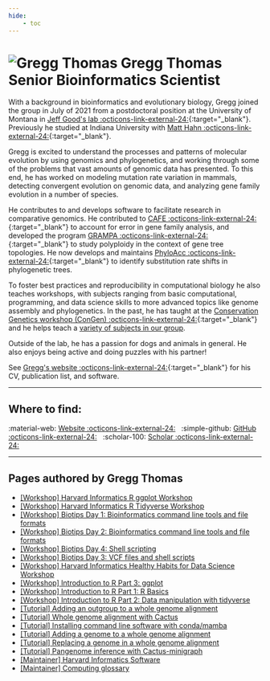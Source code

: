 ```yaml
---
hide:
    - toc
---
```


<h1 class="profile-header">
  <img src="/img/people/greggthomas.jpg" alt="Gregg Thomas">
  <span class="profile-name">
    Gregg Thomas<br>
    <span class="profile-title">Senior Bioinformatics Scientist</span>
  </span>
</h1>

With a background in bioinformatics and evolutionary biology, Gregg joined the group in July of 2021 from a postdoctoral position at the University of Montana in [Jeff Good's lab :octicons-link-external-24:](http://www.thegoodlab.org/){:target="_blank"}. Previously he studied at Indiana University with [Matt Hahn :octicons-link-external-24:](http://www.indiana.edu/~hahnlab/){:target="_blank"}.

Gregg is excited to understand the processes and patterns of molecular evolution by using genomics and phylogenetics, and working through some of the problems that vast amounts of genomic data has presented. To this end, he has worked on modeling mutation rate variation in mammals, detecting convergent evolution on genomic data, and analyzing gene family evolution in a number of species.

He contributes to and develops software to facilitate research in comparative genomics. He contributed to [CAFE :octicons-link-external-24:](https://hahnlab.github.io/CAFE/){:target="_blank"} to account for error in gene family analysis, and developed the program [GRAMPA :octicons-link-external-24:](https://gwct.github.io/grampa){:target="_blank"} to study polyploidy in the context of gene tree topologies. He now develops and maintains [PhyloAcc :octicons-link-external-24:](https://phyloacc.github.io/){:target="_blank"} to identify substitution rate shifts in phylogenetic trees. 

To foster best practices and reproducibility in computational biology he also teaches workshops, with subjects ranging from basic computational, programming, and data science skills to more advanced topics like genome assembly and phylogenetics. In the past, he has taught at the [Conservation Genetics workshop (ConGen) :octicons-link-external-24:](https://www.umt.edu/ces/conferences/congen/){:target="_blank"} and he helps teach a [variety of subjects in our group](https://informatics.fas.harvard.edu/resources/).

Outside of the lab, he has a passion for dogs and animals in general. He also enjoys being active and doing puzzles with his partner!

See [Gregg's website :octicons-link-external-24:](https://gwct.bio/){:target="_blank"} for his CV, publication list, and software.


---

## Where to find:

:material-web: [Website :octicons-link-external-24:](https://gwct.bio/) &nbsp; :simple-github: [GitHub :octicons-link-external-24:](https://github.com/gwct) &nbsp; :scholar-100: [Scholar :octicons-link-external-24:](https://scholar.google.com/citations?hl=en&user=4pydfEUAAAAJ&view_op=list_works&sortby=pubdate)

---

## Pages authored by Gregg Thomas

 - [[Workshop] Harvard Informatics R ggplot Workshop](../workshops/short-trainings/r-ggplot/R_ggplot_revised.md)
 - [[Workshop] Harvard Informatics R Tidyverse Workshop](../workshops/short-trainings/r-tidyverse/R_tidyverse_revised.md)
 - [[Workshop] Biotips Day 1: Bioinformatics command line tools and file formats](../workshops/biotips/Biotips-workshop-Day1.md)
 - [[Workshop] Biotips Day 2: Bioinformatics command line tools and file formats](../workshops/biotips/Biotips-workshop-Day2.md)
 - [[Workshop] Biotips Day 4: Shell scripting](../workshops/biotips/Biotips-workshop-Day4.md)
 - [[Workshop] Biotips Day 3: VCF files and shell scripts](../workshops/biotips/Biotips-workshop-Day3.md)
 - [[Workshop] Harvard Informatics Healthy Habits for Data Science Workshop](../workshops/healthy-habits/healthy_habits_day2.md)
 - [[Workshop] Introduction to R Part 3: ggplot](../workshops/intro-r/R-workshop-Part3.md)
 - [[Workshop] Introduction to R Part 1: R Basics](../workshops/intro-r/R-workshop-Part1.md)
 - [[Workshop] Introduction to R Part 2: Data manipulation with tidyverse](../workshops/intro-r/R-workshop-Part2.md)
 - [[Tutorial] Adding an outgroup to a whole genome alignment](../resources/Tutorials/add-outgroup-to-whole-genome-alignment-cactus.md)
 - [[Tutorial] Whole genome alignment with Cactus](../resources/Tutorials/whole-genome-alignment-cactus.md)
 - [[Tutorial] Installing command line software with conda/mamba](../resources/Tutorials/installing-command-line-software-conda-mamba.md)
 - [[Tutorial] Adding a genome to a whole genome alignment](../resources/Tutorials/add-to-whole-genome-alignment-cactus.md)
 - [[Tutorial] Replacing a genome in a whole genome alignment](../resources/Tutorials/replace-genome-whole-genome-alignment-cactus.md)
 - [[Tutorial] Pangenome inference with Cactus-minigraph](../resources/Tutorials/pangenome-cactus-minigraph.md)
 - [[Maintainer] Harvard Informatics Software](../software/index.md)
 - [[Maintainer] Computing glossary](../resources/glossary.md)
